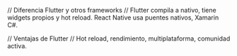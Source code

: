 // Diferencia Flutter y otros frameworks
// Flutter compila a nativo, tiene widgets propios y hot reload. React Native usa puentes nativos, Xamarin C#.

// Ventajas de Flutter
// Hot reload, rendimiento, multiplataforma, comunidad activa.
